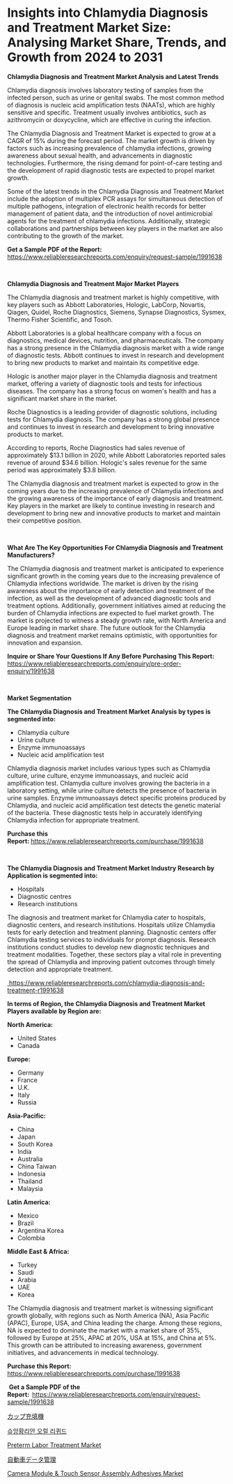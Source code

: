 <p><h1>Insights into Chlamydia Diagnosis and Treatment Market Size: Analysing Market Share, Trends, and Growth from 2024 to 2031</h1></p><p><strong>Chlamydia Diagnosis and Treatment Market Analysis and Latest Trends</strong></p>
<p><p>Chlamydia diagnosis involves laboratory testing of samples from the infected person, such as urine or genital swabs. The most common method of diagnosis is nucleic acid amplification tests (NAATs), which are highly sensitive and specific. Treatment usually involves antibiotics, such as azithromycin or doxycycline, which are effective in curing the infection.</p><p>The Chlamydia Diagnosis and Treatment Market is expected to grow at a CAGR of 15% during the forecast period. The market growth is driven by factors such as increasing prevalence of chlamydia infections, growing awareness about sexual health, and advancements in diagnostic technologies. Furthermore, the rising demand for point-of-care testing and the development of rapid diagnostic tests are expected to propel market growth.</p><p>Some of the latest trends in the Chlamydia Diagnosis and Treatment Market include the adoption of multiplex PCR assays for simultaneous detection of multiple pathogens, integration of electronic health records for better management of patient data, and the introduction of novel antimicrobial agents for the treatment of chlamydia infections. Additionally, strategic collaborations and partnerships between key players in the market are also contributing to the growth of the market.</p></p>
<p><strong>Get a Sample PDF of the Report:&nbsp;</strong> <a href="https://www.reliableresearchreports.com/enquiry/request-sample/1991638">https://www.reliableresearchreports.com/enquiry/request-sample/1991638</a></p>
<p>&nbsp;</p>
<p><strong>Chlamydia Diagnosis and Treatment Major Market Players</strong></p>
<p><p>The Chlamydia diagnosis and treatment market is highly competitive, with key players such as Abbott Laboratories, Hologic, LabCorp, Novartis, Qiagen, Quidel, Roche Diagnostics, Siemens, Synapse Diagnostics, Sysmex, Thermo Fisher Scientific, and Tosoh.</p><p>Abbott Laboratories is a global healthcare company with a focus on diagnostics, medical devices, nutrition, and pharmaceuticals. The company has a strong presence in the Chlamydia diagnosis market with a wide range of diagnostic tests. Abbott continues to invest in research and development to bring new products to market and maintain its competitive edge.</p><p>Hologic is another major player in the Chlamydia diagnosis and treatment market, offering a variety of diagnostic tools and tests for infectious diseases. The company has a strong focus on women's health and has a significant market share in the market.</p><p>Roche Diagnostics is a leading provider of diagnostic solutions, including tests for Chlamydia diagnosis. The company has a strong global presence and continues to invest in research and development to bring innovative products to market.</p><p>According to reports, Roche Diagnostics had sales revenue of approximately $13.1 billion in 2020, while Abbott Laboratories reported sales revenue of around $34.6 billion. Hologic's sales revenue for the same period was approximately $3.8 billion.</p><p>The Chlamydia diagnosis and treatment market is expected to grow in the coming years due to the increasing prevalence of Chlamydia infections and the growing awareness of the importance of early diagnosis and treatment. Key players in the market are likely to continue investing in research and development to bring new and innovative products to market and maintain their competitive position.</p></p>
<p>&nbsp;</p>
<p><strong>What Are The Key Opportunities For Chlamydia Diagnosis and Treatment Manufacturers?</strong></p>
<p><p>The Chlamydia diagnosis and treatment market is anticipated to experience significant growth in the coming years due to the increasing prevalence of Chlamydia infections worldwide. The market is driven by the rising awareness about the importance of early detection and treatment of the infection, as well as the development of advanced diagnostic tools and treatment options. Additionally, government initiatives aimed at reducing the burden of Chlamydia infections are expected to fuel market growth. The market is projected to witness a steady growth rate, with North America and Europe leading in market share. The future outlook for the Chlamydia diagnosis and treatment market remains optimistic, with opportunities for innovation and expansion.</p></p>
<p><strong>Inquire or Share Your Questions If Any Before Purchasing This Report:</strong> <a href="https://www.reliableresearchreports.com/enquiry/pre-order-enquiry/1991638">https://www.reliableresearchreports.com/enquiry/pre-order-enquiry/1991638</a></p>
<p>&nbsp;</p>
<p><strong>Market Segmentation</strong></p>
<p><strong>The Chlamydia Diagnosis and Treatment Market Analysis by types is segmented into:</strong></p>
<p><ul><li>Chlamydia culture</li><li>Urine culture</li><li>Enzyme immunoassays</li><li>Nucleic acid amplification test</li></ul></p>
<p><p>Chlamydia diagnosis market includes various types such as Chlamydia culture, urine culture, enzyme immunoassays, and nucleic acid amplification test. Chlamydia culture involves growing the bacteria in a laboratory setting, while urine culture detects the presence of bacteria in urine samples. Enzyme immunoassays detect specific proteins produced by Chlamydia, and nucleic acid amplification test detects the genetic material of the bacteria. These diagnostic tests help in accurately identifying Chlamydia infection for appropriate treatment.</p></p>
<p><strong>Purchase this Report:&nbsp;</strong><a href="https://www.reliableresearchreports.com/purchase/1991638">https://www.reliableresearchreports.com/purchase/1991638</a></p>
<p>&nbsp;</p>
<p><strong>The Chlamydia Diagnosis and Treatment Market Industry Research by Application is segmented into:</strong></p>
<p><ul><li>Hospitals</li><li>Diagnostic centres</li><li>Research institutions</li></ul></p>
<p><p>The diagnosis and treatment market for Chlamydia cater to hospitals, diagnostic centers, and research institutions. Hospitals utilize Chlamydia tests for early detection and treatment planning. Diagnostic centers offer Chlamydia testing services to individuals for prompt diagnosis. Research institutions conduct studies to develop new diagnostic techniques and treatment modalities. Together, these sectors play a vital role in preventing the spread of Chlamydia and improving patient outcomes through timely detection and appropriate treatment.</p></p>
<p><a href="https://www.reliableresearchreports.com/chlamydia-diagnosis-and-treatment-r1991638">&nbsp;https://www.reliableresearchreports.com/chlamydia-diagnosis-and-treatment-r1991638</a></p>
<p><strong>In terms of Region, the Chlamydia Diagnosis and Treatment Market Players available by Region are:</strong></p>
<p>
    <p> <strong> North America: </strong>
        <ul>
            <li>United States</li>
            <li>Canada</li>
        </ul>
        </p> 
    <p> <strong> Europe: </strong>
        <ul>
            <li>Germany</li>
            <li>France</li>
            <li>U.K.</li>
            <li>Italy</li>
            <li>Russia</li>
        </ul>
        </p> 
    <p> <strong> Asia-Pacific: </strong>
        <ul>
            <li>China</li>
            <li>Japan</li>
            <li>South Korea</li>
            <li>India</li>
            <li>Australia</li>
            <li>China Taiwan</li>
            <li>Indonesia</li>
            <li>Thailand</li>
            <li>Malaysia</li>
        </ul>
        </p> 
    <p> <strong> Latin America: </strong>
        <ul>
            <li>Mexico</li>
            <li>Brazil</li>
            <li>Argentina Korea</li>
            <li>Colombia</li>
        </ul>
        </p> 
    <p> <strong> Middle East & Africa: </strong>
        <ul>
            <li>Turkey</li>
            <li>Saudi</li>
            <li>Arabia</li>
            <li>UAE</li>
            <li>Korea</li>
        </ul>
    </p>
    </p>
<p><p>The Chlamydia diagnosis and treatment market is witnessing significant growth globally, with regions such as North America (NA), Asia Pacific (APAC), Europe, USA, and China leading the charge. Among these regions, NA is expected to dominate the market with a market share of 35%, followed by Europe at 25%, APAC at 20%, USA at 15%, and China at 5%. This growth can be attributed to increasing awareness, government initiatives, and advancements in medical technology.</p></p>
<p><strong>Purchase this Report: </strong><a href="https://www.reliableresearchreports.com/purchase/1991638">https://www.reliableresearchreports.com/purchase/1991638</a></p>
<p>&nbsp;<strong>Get a Sample PDF of the Report:&nbsp;&nbsp;</strong><a href="https://www.reliableresearchreports.com/enquiry/request-sample/1991638">https://www.reliableresearchreports.com/enquiry/request-sample/1991638</a></p>
<p><strong></strong></p>
<p><p><a href="https://github.com/dzy793153605/Market-Research-Report-List-2/blob/main/804124146552.md">カップ充填機</a></p><p><a href="https://github.com/WilburKihn5676/Market-Research-Report-List-1/blob/main/773998942449.md">슈앙황리안 오럴 리퀴드</a></p><p><a href="https://github.com/jj19131/Market-Research-Report-List-2/blob/main/preterm-labor-treatment-market.md">Preterm Labor Treatment Market</a></p><p><a href="https://github.com/EthanMorar2011/Market-Research-Report-List-1/blob/main/676391946553.md">自動車データ管理</a></p><p><a href="https://issuu.com/reportprime-2/docs/camera-module-touch-sensor-assembly-adhesives-mark">Camera Module & Touch Sensor Assembly Adhesives Market</a></p></p>